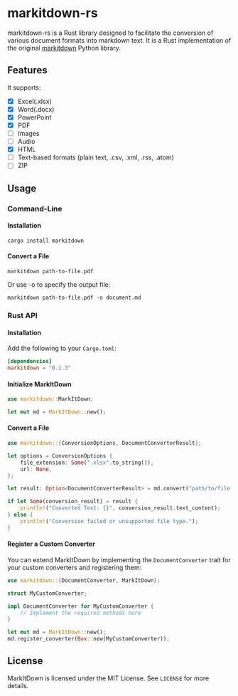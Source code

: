 # markitdown-rs

markitdown-rs is a Rust library designed to facilitate the conversion of various document formats into markdown text. It is a Rust implementation of the original [markitdown](https://github.com/microsoft/markitdown) Python library.

## Features

It supports:

- [x] Excel(.xlsx)
- [x] Word(.docx)
- [x] PowerPoint
- [x] PDF
- [ ] Images
- [ ] Audio
- [x] HTML
- [ ] Text-based formats (plain text, .csv, .xml, .rss, .atom)
- [ ] ZIP

## Usage

### Command-Line

#### Installation

```
cargo install markitdown
```

#### Convert a File

```
markitdown path-to-file.pdf
```

Or use -o to specify the output file:

```
markitdown path-to-file.pdf -o document.md
```

### Rust API

#### Installation

Add the following to your `Cargo.toml`:

```toml
[dependencies]
markitdown = "0.1.3"
```

#### Initialize MarkItDown

```rust
use markitdown::MarkItDown;

let mut md = MarkItDown::new();
```

#### Convert a File

```rust
use markitdown::{ConversionOptions, DocumentConverterResult};

let options = ConversionOptions {
    file_extension: Some(".xlsx".to_string()),
    url: None,
};

let result: Option<DocumentConverterResult> = md.convert("path/to/file.xlsx", Some(options));

if let Some(conversion_result) = result {
    println!("Converted Text: {}", conversion_result.text_content);
} else {
    println!("Conversion failed or unsupported file type.");
}
```

#### Register a Custom Converter

You can extend MarkItDown by implementing the `DocumentConverter` trait for your custom converters and registering them:

```rust
use markitdown::{DocumentConverter, MarkItDown};

struct MyCustomConverter;

impl DocumentConverter for MyCustomConverter {
    // Implement the required methods here
}

let mut md = MarkItDown::new();
md.register_converter(Box::new(MyCustomConverter));
```

## License

MarkItDown is licensed under the MIT License. See `LICENSE` for more details.
